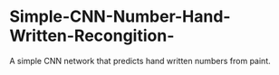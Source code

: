 # Simple-CNN-Number-Hand-Written-Recongition-
A simple CNN network that predicts hand written numbers from paint.
